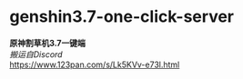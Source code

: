 ﻿# genshin3.7-one-click-server
**原神割草机3.7一键端**\
*搬运自Discord*\
https://www.123pan.com/s/Lk5KVv-e73l.html
